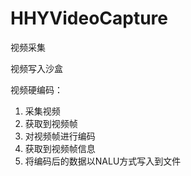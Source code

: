 # HHYVideoCapture
视频采集

视频写入沙盒

视频硬编码：

1. 采集视频
2. 获取到视频帧
3. 对视频帧进行编码
4. 获取到视频帧信息
5. 将编码后的数据以NALU方式写入到文件

